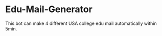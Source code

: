 # Edu-Mail-Generator
 This bot can make 4 different USA college edu mail automatically within 5min.
